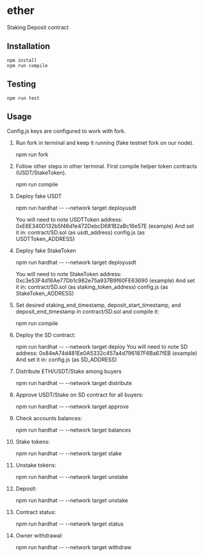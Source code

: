 # ether

Staking Deposit contract

## Installation

    npm install
    npm run compile

## Testing

    npm run test

## Usage

Config.js keys are configured to work with fork.

1. Run fork in terminal and keep it running (fake testnet fork on our node).

    npm run fork

2. Follow other steps in other terminal. First compile helper token contracts (USDT/StakeToken).

    npm run compile 

3. Deploy fake USDT

    npm run hardhat -- --network target deployusdt
    
   You will need to note USDTToken address: 0xE6E340D132b5f46d1e472DebcD681B2aBc16e57E (example)
   And set it in:
   contract/SD.sol (as usdt_address)
   config.js (as USDTToken_ADDRESS)

4. Deploy fake StakeToken

   npm run hardhat -- --network target deployusdt

   You will need to note StakeToken address: 0xc3e53F4d16Ae77Db1c982e75a937B9f60FE63690 (example)
   And set it in:
   contract/SD.sol (as staking_token_address)
   config.js (as StakeToken_ADDRESS)

6. Set desired staking_end_timestamp, deposit_start_timestamp, and deposit_end_timestamp in contract/SD.sol and compile it:

   npm run compile

7. Deploy the SD contract:

   npm run hardhat -- --network target deploy
   You will need to note SD address: 0x84eA74d481Ee0A5332c457a4d796187F6Ba67fEB (example)
   And set it in:
     config.js (as SD_ADDRESS)

7. Distribute ETH/USDT/Stake among buyers

   npm run hardhat -- --network target distribute

8. Approve USDT/Stake on SD contract for all buyers:

   npm run hardhat -- --network target approve

9. Check accounts balances:

    npm run hardhat -- --network target balances

10. Stake tokens:

    npm run hardhat -- --network target stake

10. Unstake tokens:

    npm run hardhat -- --network target unstake

10. Deposit:

    npm run hardhat -- --network target unstake

11. Contract status:

    npm run hardhat -- --network target status

12. Owner withdrawal:

    npm run hardhat -- --network target withdraw


